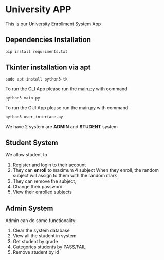 # University APP

This is our University Enrollment System App 

## Dependencies Installation
```
pip install requriments.txt
```
## Tkinter installation via apt
```
sudo apt install python3-tk
```

To run the CLI App please run the main.py with command 
```
python3 main.py
```

To run the GUI App please run the main.py with command 
```
python3 user_interface.py
```

We have 2 system are **ADMIN** and **STUDENT** system 

## Student System 
We allow student to 
1) Register and login to their account 
2) They can **enroll** to maximum **4** subject
    When they enroll, the random subject will assign to them with the random mark
3) They can remove the subject, 
4) Change their password 
5) View their enrolled subjects 

## Admin System
Admin can do some functionality: 
1) Clear the system database
2) View all the student in system
3) Get student by grade
4) Categories students by PASS/FAIL
5) Remove student by id

